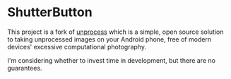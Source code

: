 

ShutterButton
===========================

This project is a fork of [unprocess](https://github.com/reilandeubank/unprocess) which is a
simple, open source solution to taking unprocessed images on your Android phone, free of
modern devices' excessive computational photography.

I'm considering whether to invest time in development, but there are no guarantees.